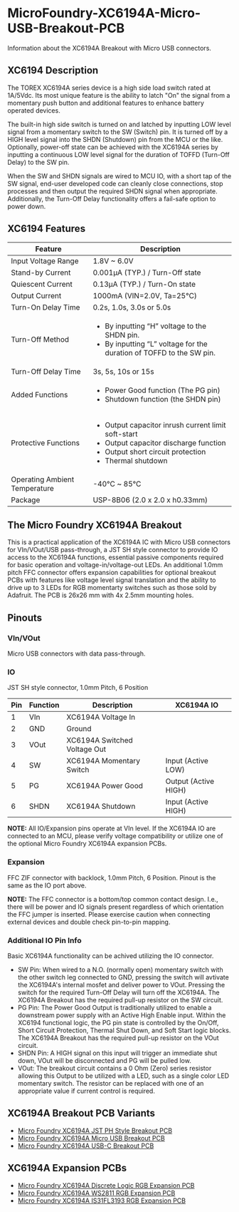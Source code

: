 # MicroFoundry-XC6194A-Micro-USB-Breakout-PCB
Information about the XC6194A Breakout with Micro USB connectors.

## XC6194 Description
The TOREX XC6194A series device is a high side load switch rated at 1A/5Vdc. Its most unique feature is the ability to latch "On" the signal from a momentary push button and additional features to enhance battery operated devices.

The built-in high side switch is turned on and latched by inputting LOW level signal from a momentary switch to the SW (Switch) pin. It is turned off by a HIGH level signal into the SHDN (Shutdown) pin from the MCU or the like. Optionally, power-off state can be achieved with the XC6194A series by inputting a continuous LOW level signal for the duration of TOFFD (Turn-Off Delay) to the SW pin.

When the SW and SHDN signals are wired to MCU IO, with a short tap of the SW signal, end-user developed code can cleanly close connections, stop processes and then output the required SHDN signal when appropriate. Additionally, the Turn-Off Delay functionality offers a fail-safe option to power down.

## XC6194 Features

| Feature              | Description                     |
| -------------------- | ------------------------------- |
| Input Voltage Range  | 1.8V ~ 6.0V                     |
| Stand-by Current     | 0.001μA (TYP.) / Turn-Off state |
| Quiescent Current    | 0.13μA (TYP.) / Turn-On state   |
| Output Current       | 1000mA (VIN=2.0V, Ta=25℃)      |
| Turn-On Delay Time   | 0.2s, 1.0s, 3.0s or 5.0s        |
| Turn-Off Method      | <ul><li>By inputting “H” voltage to the SHDN pin.</li><li>By inputting “L” voltage for the duration of TOFFD to the SW pin.</li></ul>|
| Turn-Off Delay Time  | 3s, 5s, 10s or 15s |
| Added Functions      | <ul><li>Power Good function (The PG pin)</li><li>Shutdown function (the SHDN pin)</li></ul>|
| Protective Functions | <ul><li>Output capacitor inrush current limit soft-start</li><li>Output capacitor discharge function</li><li>Output short circuit protection</li><li>Thermal shutdown</li></ul>|
| Operating Ambient Temperature | -40℃ ~ 85℃ | 
| Package | USP-8B06 (2.0 x 2.0 x h0.33mm) |

## The Micro Foundry XC6194A Breakout
This is a practical application of the XC6194A IC with Micro USB connectors for VIn/VOut/USB pass-through, a JST SH style connector to provide IO access to the XC6194A functions, essential passive components required for basic operation and voltage-in/voltage-out LEDs. An additional 1.0mm pitch FFC connector offers expansion capabilities for optional breakout PCBs with features like voltage level signal translation and the ability to drive up to 3 LEDs for RGB momentarty switches such as those sold by Adafruit. The PCB is 26x26 mm with 4x 2.5mm mounting holes.

## Pinouts
### VIn/VOut
Micro USB connectors with data pass-through.

### IO
JST SH style connector, 1.0mm Pitch, 6 Position

| Pin | Function | Description | XC6194A IO |
| --- | -------- | ----------- | ---------- |
| 1 | VIn | XC6194A Voltage In | |
| 2 | GND | Ground | |
| 3 | VOut | XC6194A Switched Voltage Out | |
| 4 | SW | XC6194A Momentary Switch | Input (Active LOW) |
| 5 | PG | XC6194A Power Good | Output (Active HIGH) |
| 6 | SHDN | XC6194A Shutdown | Input (Active HIGH) |

**NOTE:** All IO/Expansion pins operate at VIn level. If the XC6194A IO are connected to an MCU, please verify voltage compatibility or utilize one of the optional Micro Foundry XC6194A expansion PCBs.

### Expansion
FFC ZIF connector with backlock, 1.0mm Pitch, 6 Position. Pinout is the same as the IO port above.

**NOTE:** The FFC connector is a bottom/top common contact design. I.e., there will be power and IO signals present regardless of which orientation the FFC jumper is inserted. Please exercise caution when connecting external devices and double check pin-to-pin mapping.

### Additional IO Pin Info
Basic XC6194A functionality can be achived utilizing the IO connector.
- SW Pin: When wired to a N.O. (normally open) momentary switch with the other switch leg connected to GND, pressing the switch will avtivate the XC6194A's internal mosfet and deliver power to VOut. Pressing the switch for the required Turn-Off Delay will turn off the XC6194A. The XC6194A Breakout has the required pull-up resistor on the SW circuit. 
- PG Pin: The Power Good Output is traditionally utilized to enable a downstream power supply with an Active High Enable input. Within the XC6194 functional logic, the PG pin state is controlled by the On/Off, Short Circuit Protection, Thermal Shut Down, and Soft Start logic blocks. The XC6194A Breakout has the required pull-up resistor on the VOut circuit.
- SHDN Pin: A HIGH signal on this input will trigger an immediate shut down, VOut will be disconnected and PG will be pulled low.
- VOut: The breakout circuit contains a 0 Ohm (Zero) series resistor allowing this Output to be utilized with a LED, such as a single color LED momentary switch. The resistor can be replaced with one of an appropriate value if current control is required.

## XC6194A Breakout PCB Variants
- [Micro Foundry XC6194A JST PH Style Breakout PCB](https://github.com/microfoundry/MicroFoundry-XC6194A-PH-Breakout-PCB)
- [Micro Foundry XC6194A Micro USB Breakout PCB](https://github.com/microfoundry/MicroFoundry-XC6194A-Micro-USB-Breakout-PCB)
- [Micro Foundry XC6194A USB-C Breakout PCB](https://github.com/microfoundry/MicroFoundry-XC6194A-USB-C-Breakout-PCB)

## XC6194A Expansion PCBs
- [Micro Foundry XC6194A Discrete Logic RGB Expansion PCB](https://github.com/microfoundry/MicroFoundry-XC6194A-Discrete-Expansion-PCB)
- [Micro Foundry XC6194A WS2811 RGB Expansion PCB](https://github.com/microfoundry/MicroFoundry-XC6194A-WS2811-Expansion-PCB)
- [Micro Foundry XC6194A IS31FL3193 RGB Expansion PCB](https://github.com/microfoundry/MicroFoundry-XC6194A-IS31FL3193-Expansion-PCB)
